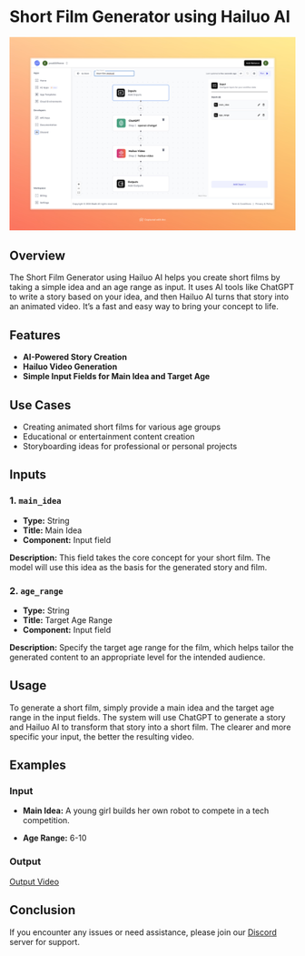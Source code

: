 # Short Film Generator using Hailuo AI

<img src="images/short-film-hailuo-full.jpeg" alt="Short Film Hailuo Generator"/>

## Overview
The Short Film Generator using Hailuo AI helps you create short films by taking a simple idea and an age range as input. It uses AI tools like ChatGPT to write a story based on your idea, and then Hailuo AI turns that story into an animated video. It’s a fast and easy way to bring your concept to life.

## Features
- **AI-Powered Story Creation**
- **Hailuo Video Generation**
- **Simple Input Fields for Main Idea and Target Age**
  
## Use Cases
- Creating animated short films for various age groups
- Educational or entertainment content creation
- Storyboarding ideas for professional or personal projects

## Inputs

### 1. `main_idea`
- **Type:** String
- **Title:** Main Idea
- **Component:** Input field

**Description:** This field takes the core concept for your short film. The model will use this idea as the basis for the generated story and film.

### 2. `age_range`
- **Type:** String
- **Title:** Target Age Range
- **Component:** Input field

**Description:** Specify the target age range for the film, which helps tailor the generated content to an appropriate level for the intended audience.

## Usage

To generate a short film, simply provide a main idea and the target age range in the input fields. The system will use ChatGPT to generate a story and Hailuo AI to transform that story into a short film. The clearer and more specific your input, the better the resulting video.

## Examples

### Input

- **Main Idea:**
A young girl builds her own robot to compete in a tech competition.


- **Age Range:** 6-10


### Output

[Output Video](https://storage.googleapis.com/magicpoint/github-outputs/short-film-hailuo-github-output.mp4)
## Conclusion

If you encounter any issues or need assistance, please join our [Discord](https://discord.com/invite/yzZD4ZxBPt) server for support.
